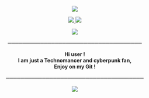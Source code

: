 <p align="center">
    <img align ="center" src="https://i.ibb.co/r6bPkrx/600x200.jpg">
</p>   
<p align="center">
    <a href="https://discord.gg/DDtDRU7">
    <img src="https://img.shields.io/static/v1?label=Discord&logo=Discord&message=Click%20Here&color=7289DA">
    </a>
    <a href="https://0x307845.github.io">
    <img src="https://img.shields.io/static/v1?label=Website&logo=CSS3&logoColor=1572B6&message=Click%20Here&color=1572B6">
    </a>
</p>
<p align="center">
<img src="https://img.shields.io/static/v1?label=Languages&logo=LBRY&logoColor=2F9176&message=JS%20%2F%20CSS%20%2F%20HTML%20%2F%20PY&color=2F9176">
</p>

<p align="center">
─────────────────────────────────────
</p>

<p align="center">
    <strong>Hi user !<br>
    I am just a Technomancer and cyberpunk fan,<br> 
    Enjoy on my Git !</strong> <br>
</p>

<p align="center">
──────────────────────────────────────
</p>

<p align="center">
<img src="https://github-readme-stats.vercel.app/api?username=0x307845&show_icons=true&theme=tokyonight" >
</p>
